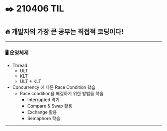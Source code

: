 # ✒️ 210406 TIL
## 🔥 개발자의 가장 큰 공부는 직접적 코딩이다!
-----------------------------
### 🖥️ 운영체제
  * Thread
      * ULT
      * KLT
      * ULT + KLT
  * Concurrency 에 다른 Race Condition 학습
      * Race condition을 해결하기 위한 방법들 학습
          * Interrupted 막기
          * Compare & Swap 활용
          * Exchange 활용
          * Semaphore 학습
------------------------
